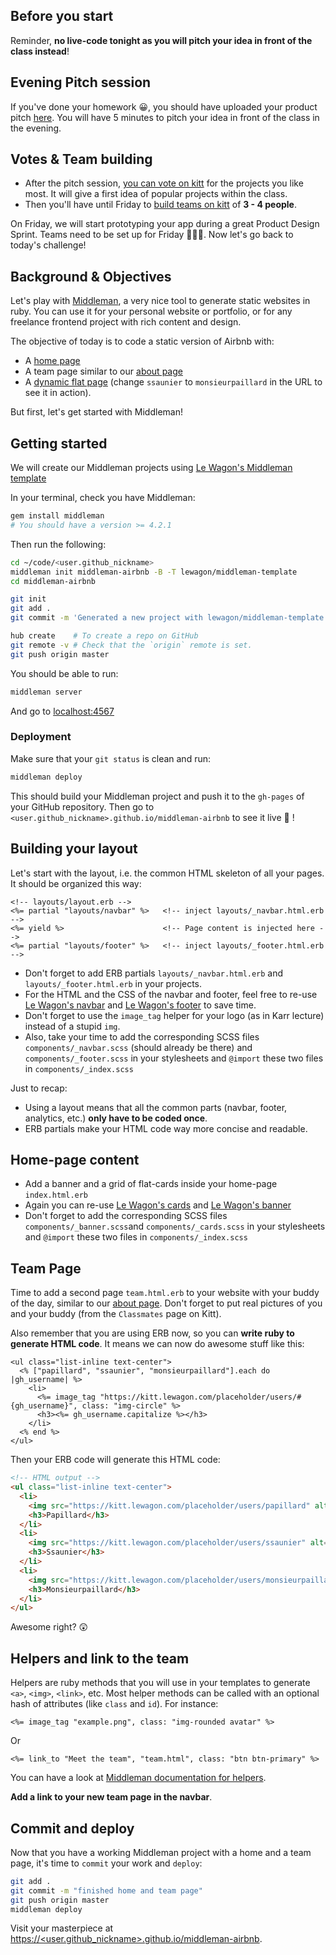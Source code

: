 ## Before you start

Reminder, **no live-code tonight as you will pitch your idea in front of the class instead**!

## Evening Pitch session

If you've done your homework 😀, you should have uploaded your product pitch [here](https://kitt.lewagon.com/camps/<user.batch_slug>/products). You will have 5 minutes to pitch your idea in front of the class in the evening.

## Votes & Team building

- After the pitch session, [you can vote on kitt](https://kitt.lewagon.com/camps/<user.batch_slug>/products) for the projects you like most. It will give a first idea of popular projects within the class.
- Then you'll have until Friday to [build teams on kitt](https://kitt.lewagon.com/camps/<user.batch_slug>/products) of **3 - 4 people**.

On Friday, we will start prototyping your app during a great Product Design Sprint. Teams need to be set up for Friday 👊👊👊. Now let's go back to today's challenge!



## Background & Objectives

Let's play with [Middleman](https://middlemanapp.com/), a very nice tool to generate static websites in ruby. You can use it for your personal website or portfolio, or for any freelance frontend project with rich content and design.

The objective of today is to code a static version of Airbnb with:
- A [home page](http://lewagon.github.io/middleman-airbnb/)
- A team page similar to our [about page](http://lewagon.github.io/middleman-airbnb/about.html)
- A [dynamic flat page](http://lewagon.github.io/middleman-airbnb/flats/ssaunier.html) (change `ssaunier` to `monsieurpaillard` in the URL to see it in action).

But first, let's get started with Middleman!

## Getting started

We will create our Middleman projects using [Le Wagon's Middleman template](https://github.com/lewagon/middleman-template)

In your terminal, check you have Middleman:

```bash
gem install middleman
# You should have a version >= 4.2.1
```

Then run the following:

```bash
cd ~/code/<user.github_nickname>
middleman init middleman-airbnb -B -T lewagon/middleman-template
cd middleman-airbnb

git init
git add .
git commit -m 'Generated a new project with lewagon/middleman-template'

hub create    # To create a repo on GitHub
git remote -v # Check that the `origin` remote is set.
git push origin master
```

You should be able to run:

```bash
middleman server
```

And go to [localhost:4567](http://localhost:4567)

### Deployment

Make sure that your `git status` is clean and run:

```bash
middleman deploy
```

This should build your Middleman project and push it to the `gh-pages` of your GitHub repository. Then go to `<user.github_nickname>.github.io/middleman-airbnb` to see it live 🚀 !

## Building your layout

Let's start with the layout, i.e. the common HTML skeleton of all your pages. It should be organized this way:

```erb
<!-- layouts/layout.erb -->
<%= partial "layouts/navbar" %>   <!-- inject layouts/_navbar.html.erb -->
<%= yield %>                      <!-- Page content is injected here -->
<%= partial "layouts/footer" %>   <!-- inject layouts/_footer.html.erb -->
```

- Don't forget to add ERB partials `layouts/_navbar.html.erb` and `layouts/_footer.html.erb` in your projects.
- For the HTML and the CSS of the navbar and footer, feel free to re-use [Le Wagon's navbar](http://lewagon.github.io/ui-components/#navbar) and [Le Wagon's footer](http://lewagon.github.io/ui-components/#navbar) to save time.
- Don't forget to use the `image_tag` helper for your logo (as in Karr lecture) instead of a stupid `img`.
- Also, take your time to add the corresponding SCSS files `components/_navbar.scss` (should already be there) and `components/_footer.scss` in your stylesheets and `@import` these two files in `components/_index.scss`


Just to recap:
- Using a layout means that all the common parts (navbar, footer, analytics, etc.) **only have to be coded once**.
- ERB partials make your HTML code way more concise and readable.

## Home-page content

- Add a banner and a grid of flat-cards inside your home-page `index.html.erb`
- Again you can re-use [Le Wagon's cards](http://lewagon.github.io/ui-components/#cards) and [Le Wagon's banner](http://lewagon.github.io/ui-components/#banner)
- Don't forget to add the corresponding SCSS files `components/_banner.scss`and `components/_cards.scss` in your stylesheets and `@import` these two files in `components/_index.scss`


## Team Page

Time to add a second page `team.html.erb` to your website with your buddy of the day, similar to our [about page](http://lewagon.github.io/middleman-airbnb/about.html). Don't forget to put real pictures of you and your buddy (from the `Classmates` page on Kitt).

Also remember that you are using ERB now, so you can **write ruby to generate HTML code**. It means we can now do awesome stuff like this:

```erb
<ul class="list-inline text-center">
  <% ["papillard", "ssaunier", "monsieurpaillard"].each do |gh_username| %>
    <li>
      <%= image_tag "https://kitt.lewagon.com/placeholder/users/#{gh_username}", class: "img-circle" %>
      <h3><%= gh_username.capitalize %></h3>
    </li>
  <% end %>
</ul>
```

Then your ERB code will generate this HTML code:

```html
<!-- HTML output -->
<ul class="list-inline text-center">
  <li>
    <img src="https://kitt.lewagon.com/placeholder/users/papillard" alt="">
    <h3>Papillard</h3>
  </li>
  <li>
    <img src="https://kitt.lewagon.com/placeholder/users/ssaunier" alt="">
    <h3>Ssaunier</h3>
  </li>
  <li>
    <img src="https://kitt.lewagon.com/placeholder/users/monsieurpaillard" alt="">
    <h3>Monsieurpaillard</h3>
  </li>
</ul>
```

Awesome right? 😲

## Helpers and link to the team

Helpers are ruby methods that you will use in your templates to generate `<a>`, `<img>`, `<link>`, etc. Most helper methods can be called with an optional hash of attributes (like `class` and `id`). For instance:

```erb
<%= image_tag "example.png", class: "img-rounded avatar" %>
```

Or

```erb
<%= link_to "Meet the team", "team.html", class: "btn btn-primary" %>
```

You can have a look at [Middleman documentation for helpers](https://middlemanapp.com/basics/helper_methods/).

**Add a link to your new team page in the navbar**.

## Commit and deploy

Now that you have a working Middleman project with a home and a team page, it's time to `commit` your work and `deploy`:

```bash
git add .
git commit -m "finished home and team page"
git push origin master
middleman deploy
```

Visit your masterpiece at <a href="http://&lt;user.github_nickname&gt;.github.io/middleman-airbnb" target="_blank">https://&lt;user.github_nickname&gt;.github.io/middleman-airbnb</a>.
